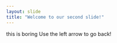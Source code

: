```yaml
---
layout: slide
title: "Welcome to our second slide!"
---
```

this is boring
Use the left arrow to go back!
